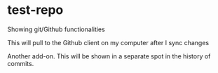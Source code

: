 # test-repo
Showing git/Github functionalities

This will pull to the Github client on my computer after I sync changes

Another add-on. This will be shown in a separate spot in the history of commits. 
